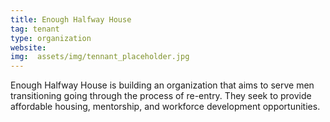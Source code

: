 ```yaml
---
title: Enough Halfway House
tag: tenant
type: organization
website:
img:  assets/img/tennant_placeholder.jpg
---
```

Enough Halfway House is building an organization that aims to serve men transitioning going through the process of re-entry. They seek to provide affordable housing, mentorship, and workforce development opportunities. 
